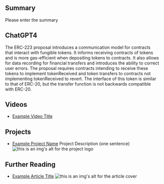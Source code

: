 ## Summary

Please enter the summary

## ChatGPT4

The ERC-223 proposal introduces a communication model for contracts that interact with fungible tokens. It informs receiving contracts of tokens and is more gas-efficient when depositing tokens to contracts. It also allows for data recording for financial transfers and introduces the ability to correct user errors. The proposal requires contracts intending to receive these tokens to implement tokenReceived and token transfers to contracts not implementing tokenReceived to revert. The interface of this token is similar to that of ERC-20, but the transfer function is not backwards compatible with ERC-20.

## Videos

- [Example Video Title](https://www.youtube.com/watch?v=TDGq4aeevgY)

## Projects

- [Example Project Name](https://xxxx.xxx/xxxxx) Project Description (one sentence) ![this is an img's alt for the project logo](https://xxxx.xxx/project-logo.xxx)

## Further Reading

- [Example Article Title](https://xxxx.xxx/xxxxx) ![this is an img's alt for the article cover](https://xxxx.xxx/article-cover.xxx)
